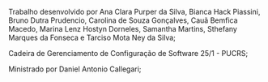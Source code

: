   Trabalho desenvolvido por Ana Clara Purper da Silva, Bianca Hack Piassini, Bruno Dutra Prudencio, Carolina de Souza Gonçalves, Cauã Bemfica Macedo, Marina Lenz Hostyn Dorneles, Samantha Martins, Sthefany Marques da Fonseca e Tarciso Mota Ney da Silva;

Cadeira de Gerenciamento de Configuração de Software 25/1 - PUCRS;

Ministrado por Daniel Antonio Callegari;
